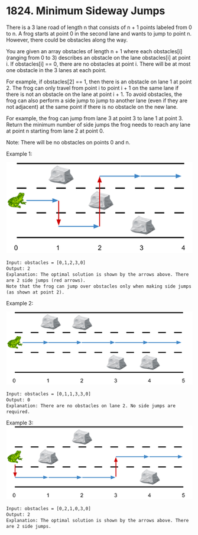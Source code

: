 # 1824. Minimum Sideway Jumps

There is a 3 lane road of length n that consists of n + 1 points labeled from 0 to n. A frog starts at point 0 in the second lane and wants to jump to point n. However, there could be obstacles along the way.

You are given an array obstacles of length n + 1 where each obstacles[i] (ranging from 0 to 3) describes an obstacle on the lane obstacles[i] at point i. If obstacles[i] == 0, there are no obstacles at point i. There will be at most one obstacle in the 3 lanes at each point.

For example, if obstacles[2] == 1, then there is an obstacle on lane 1 at point 2.
The frog can only travel from point i to point i + 1 on the same lane if there is not an obstacle on the lane at point i + 1. To avoid obstacles, the frog can also perform a side jump to jump to another lane (even if they are not adjacent) at the same point if there is no obstacle on the new lane.

For example, the frog can jump from lane 3 at point 3 to lane 1 at point 3.
Return the minimum number of side jumps the frog needs to reach any lane at point n starting from lane 2 at point 0.

Note: There will be no obstacles on points 0 and n.

Example 1:

![ex1](./ic234-q3-ex1.png)

```
Input: obstacles = [0,1,2,3,0]
Output: 2
Explanation: The optimal solution is shown by the arrows above. There are 2 side jumps (red arrows).
Note that the frog can jump over obstacles only when making side jumps (as shown at point 2).
```

Example 2:

![ex2](./ic234-q3-ex2.png)

```
Input: obstacles = [0,1,1,3,3,0]
Output: 0
Explanation: There are no obstacles on lane 2. No side jumps are required.
```

Example 3:
![ex3](./ic234-q3-ex3.png)

```
Input: obstacles = [0,2,1,0,3,0]
Output: 2
Explanation: The optimal solution is shown by the arrows above. There are 2 side jumps.
```
